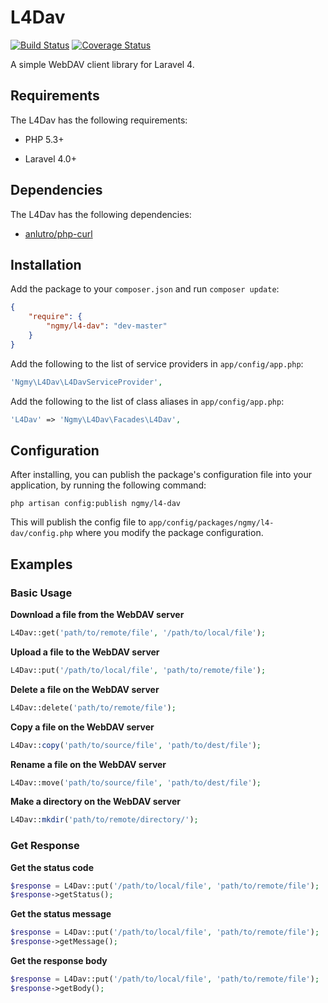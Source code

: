 # L4Dav

[![Build Status](https://travis-ci.org/ngmy/l4-dav.png?branch=master)](https://travis-ci.org/ngmy/l4-dav)
[![Coverage Status](https://coveralls.io/repos/ngmy/l4-dav/badge.png?branch=master)](https://coveralls.io/r/ngmy/l4-dav?branch=master)

A simple WebDAV client library for Laravel 4.

## Requirements

The L4Dav has the following requirements:

  * PHP 5.3+

  * Laravel 4.0+

## Dependencies

The L4Dav has the following dependencies:

  * [anlutro/php-curl](https://github.com/anlutro/php-curl)

## Installation

Add the package to your `composer.json` and run `composer update`:

```json
{
    "require": {
        "ngmy/l4-dav": "dev-master"
    }
}
```

Add the following to the list of service providers in `app/config/app.php`:

```php
'Ngmy\L4Dav\L4DavServiceProvider',
```

Add the following to the list of class aliases in `app/config/app.php`:

```php
'L4Dav' => 'Ngmy\L4Dav\Facades\L4Dav',
```

## Configuration

After installing, you can publish the package's configuration file into your application, by running the following command:

```
php artisan config:publish ngmy/l4-dav
```

This will publish the config file to `app/config/packages/ngmy/l4-dav/config.php` where you modify the package configuration.

## Examples

### Basic Usage

**Download a file from the WebDAV server**

```php
L4Dav::get('path/to/remote/file', '/path/to/local/file');
```

**Upload a file to the WebDAV server**

```php
L4Dav::put('/path/to/local/file', 'path/to/remote/file');
```

**Delete a file on the WebDAV server**

```php
L4Dav::delete('path/to/remote/file');
```

**Copy a file on the WebDAV server**

```php
L4Dav::copy('path/to/source/file', 'path/to/dest/file');
```

**Rename a file on the WebDAV server**

```php
L4Dav::move('path/to/source/file', 'path/to/dest/file');
```

**Make a directory on the WebDAV server**

```php
L4Dav::mkdir('path/to/remote/directory/');
```

### Get Response

**Get the status code**
```php
$response = L4Dav::put('/path/to/local/file', 'path/to/remote/file');
$response->getStatus();
```

**Get the status message**
```php
$response = L4Dav::put('/path/to/local/file', 'path/to/remote/file');
$response->getMessage();
```

**Get the response body**
```php
$response = L4Dav::put('/path/to/local/file', 'path/to/remote/file');
$response->getBody();
```
